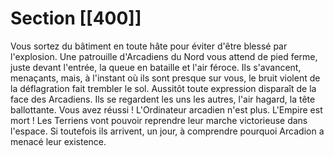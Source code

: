 # Section [[400]]

Vous sortez du bâtiment en toute hâte pour éviter d'être blessé par l'explosion. Une patrouille d'Arcadiens du Nord vous attend de pied ferme, juste devant l'entrée, la queue en bataille et l'air féroce. Ils s'avancent, menaçants, mais, à l'instant où ils sont presque sur vous, le bruit violent de la déflagration fait trembler le sol. Aussitôt toute expression disparaît de la face des Arcadiens. Ils se regardent les uns les autres, l'air hagard, la tête ballottante. Vous avez réussi ! L'Ordinateur arcadien n'est plus. L'Empire est mort ! Les Terriens vont pouvoir reprendre leur marche victorieuse dans l'espace. Si toutefois ils arrivent, un jour, à comprendre pourquoi Arcadion a menacé leur existence.